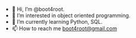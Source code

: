 - 👋 Hi, I’m @boot4root.
- 👀 I’m interested in object oriented programming.
- 🌱 I’m currently learning Python, SQL.
- 📫 How to reach me boot4root@gmail.com

<!---
boot4root/boot4root is a ✨ special ✨ repository because its `README.md` (this file) appears on your GitHub profile.
You can click the Preview link to take a look at your changes.
--->
